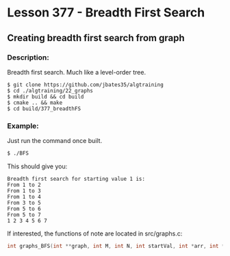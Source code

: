 # Lesson 377 - Breadth First Search
## Creating breadth first search from graph
### Description:
Breadth first search. Much like a level-order tree.
```shell
$ git clone https://github.com/jbates35/algtraining
$ cd ./algtraining/22_graphs
$ mkdir build && cd build
$ cmake .. && make
$ cd build/377_breadthFS
```
### Example:
Just run the command once built.
```bash
$ ./BFS
```
This should give you:
```
Breadth first search for starting value 1 is:
From 1 to 2
From 1 to 3
From 1 to 4
From 3 to 5
From 5 to 6
From 5 to 7
1 2 3 4 5 6 7 
```
If interested, the functions of note are located in src/graphs.c:
```c
int graphs_BFS(int **graph, int M, int N, int startVal, int *arr, int *L);
```
